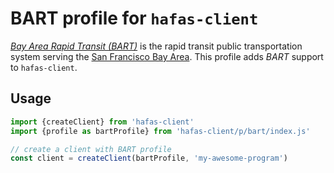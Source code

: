 # BART profile for `hafas-client`

[*Bay Area Rapid Transit (BART)*](https://en.wikipedia.org/wiki/Bay_Area_Rapid_Transit) is the rapid transit public transportation system serving the [San Francisco Bay Area](https://en.wikipedia.org/wiki/San_Francisco_Bay_Area). This profile adds *BART* support to `hafas-client`.

## Usage

```js
import {createClient} from 'hafas-client'
import {profile as bartProfile} from 'hafas-client/p/bart/index.js'

// create a client with BART profile
const client = createClient(bartProfile, 'my-awesome-program')
```
